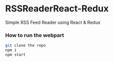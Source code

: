 ﻿# RSSReaderReact-Redux
Simple RSS Feed Reader using React & Redux

### How to run the webpart

```bash
git clone the repo
npm i
npm start
```
